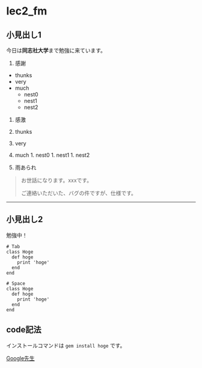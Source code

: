# lec2_fm

## 小見出し1
今日は**同志社大学**まで勉強に来ています。

1. 感謝
  - thunks
  - very
  - much
    - nest0
    - nest1
    - nest2

1. 感激
  1. thunks
  1. very
  1. much
    1. nest0
    1. nest1
    1. nest2

1. 雨あられ
> お世話になります。xxxです。
> 
> ご連絡いただいた、バグの件ですが、仕様です。

---

## 小見出し2
勉強中！

    # Tab
    class Hoge
      def hoge
        print 'hoge'
      end
    end

    # Space
    class Hoge
      def hoge
        print 'hoge'
      end
    end

## code記法

インストールコマンドは `gem install hoge` です。



[Google先生](https://www.google.co.jp/)

